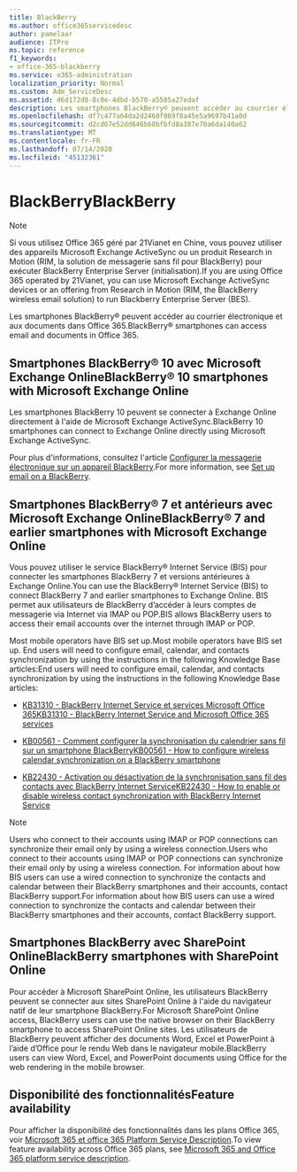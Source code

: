 ```yaml
---
title: BlackBerry
ms.author: office365servicedesc
author: pamelaar
audience: ITPro
ms.topic: reference
f1_keywords:
- office-365-blackberry
ms.service: o365-administration
localization_priority: Normal
ms.custom: Adm_ServiceDesc
ms.assetid: d6d172d8-8c0e-4dbd-b570-a5585a27edaf
description: Les smartphones BlackBerry® peuvent accéder au courrier électronique et aux documents dans Office 365.
ms.openlocfilehash: df7c477a64da2d2460f869f8a45e5a9697b41a0d
ms.sourcegitcommit: d2cd67e52dd646b68bfbfd8a387e70a6da140a62
ms.translationtype: MT
ms.contentlocale: fr-FR
ms.lasthandoff: 07/14/2020
ms.locfileid: "45132361"
---
```

# <a name="blackberry"></a><span data-ttu-id="b1dbd-103">BlackBerry</span><span class="sxs-lookup"><span data-stu-id="b1dbd-103">BlackBerry</span></span>

> [!NOTE]
> <span data-ttu-id="b1dbd-104">Si vous utilisez Office 365 géré par 21Vianet en Chine, vous pouvez utiliser des appareils Microsoft Exchange ActiveSync ou un produit Research in Motion (RIM, la solution de messagerie sans fil pour BlackBerry) pour exécuter BlackBerry Enterprise Server (initialisation).</span><span class="sxs-lookup"><span data-stu-id="b1dbd-104">If you are using Office 365 operated by 21Vianet, you can use Microsoft Exchange ActiveSync devices or an offering from Research in Motion (RIM, the BlackBerry wireless email solution) to run Blackberry Enterprise Server (BES).</span></span> 
  
<span data-ttu-id="b1dbd-105">Les smartphones BlackBerry® peuvent accéder au courrier électronique et aux documents dans Office 365.</span><span class="sxs-lookup"><span data-stu-id="b1dbd-105">BlackBerry® smartphones can access email and documents in Office 365.</span></span>
  
## <a name="blackberry-10-smartphones-with-microsoft-exchange-online"></a><span data-ttu-id="b1dbd-106">Smartphones BlackBerry® 10 avec Microsoft Exchange Online</span><span class="sxs-lookup"><span data-stu-id="b1dbd-106">BlackBerry® 10 smartphones with Microsoft Exchange Online</span></span>

<span data-ttu-id="b1dbd-107">Les smartphones BlackBerry 10 peuvent se connecter à Exchange Online directement à l'aide de Microsoft Exchange ActiveSync.</span><span class="sxs-lookup"><span data-stu-id="b1dbd-107">BlackBerry 10 smartphones can connect to Exchange Online directly using Microsoft Exchange ActiveSync.</span></span>
  
<span data-ttu-id="b1dbd-108">Pour plus d'informations, consultez l'article [Configurer la messagerie électronique sur un appareil BlackBerry](https://go.microsoft.com/fwlink/?linkid=863394).</span><span class="sxs-lookup"><span data-stu-id="b1dbd-108">For more information, see [Set up email on a BlackBerry](https://go.microsoft.com/fwlink/?linkid=863394).</span></span>
  
## <a name="blackberry-7-and-earlier-smartphones-with-microsoft-exchange-online"></a><span data-ttu-id="b1dbd-109">Smartphones BlackBerry® 7 et antérieurs avec Microsoft Exchange Online</span><span class="sxs-lookup"><span data-stu-id="b1dbd-109">BlackBerry® 7 and earlier smartphones with Microsoft Exchange Online</span></span>

<span data-ttu-id="b1dbd-110">Vous pouvez utiliser le service BlackBerry® Internet Service (BIS) pour connecter les smartphones BlackBerry 7 et versions antérieures à Exchange Online.</span><span class="sxs-lookup"><span data-stu-id="b1dbd-110">You can use the BlackBerry® Internet Service (BIS) to connect BlackBerry 7 and earlier smartphones to Exchange Online.</span></span> <span data-ttu-id="b1dbd-111">BIS permet aux utilisateurs de BlackBerry d’accéder à leurs comptes de messagerie via Internet via IMAP ou POP.</span><span class="sxs-lookup"><span data-stu-id="b1dbd-111">BIS allows BlackBerry users to access their email accounts over the internet through IMAP or POP.</span></span>
  
<span data-ttu-id="b1dbd-112">Most mobile operators have BIS set up.</span><span class="sxs-lookup"><span data-stu-id="b1dbd-112">Most mobile operators have BIS set up.</span></span> <span data-ttu-id="b1dbd-113">End users will need to configure email, calendar, and contacts synchronization by using the instructions in the following Knowledge Base articles:</span><span class="sxs-lookup"><span data-stu-id="b1dbd-113">End users will need to configure email, calendar, and contacts synchronization by using the instructions in the following Knowledge Base articles:</span></span>
  
- [<span data-ttu-id="b1dbd-114">KB31310 - BlackBerry Internet Service et services Microsoft Office 365</span><span class="sxs-lookup"><span data-stu-id="b1dbd-114">KB31310 - BlackBerry Internet Service and Microsoft Office 365 services</span></span>](https://go.microsoft.com/fwlink/?LinkID=826158&amp;clcid=0x409)
    
- [<span data-ttu-id="b1dbd-115">KB00561 - Comment configurer la synchronisation du calendrier sans fil sur un smartphone BlackBerry</span><span class="sxs-lookup"><span data-stu-id="b1dbd-115">KB00561 - How to configure wireless calendar synchronization on a BlackBerry smartphone</span></span>](https://go.microsoft.com/fwlink/?LinkID=826160&amp;clcid=0x409)
    
- [<span data-ttu-id="b1dbd-116">KB22430 - Activation ou désactivation de la synchronisation sans fil des contacts avec BlackBerry Internet Service</span><span class="sxs-lookup"><span data-stu-id="b1dbd-116">KB22430 - How to enable or disable wireless contact synchronization with BlackBerry Internet Service</span></span>](https://go.microsoft.com/fwlink/?LinkID=826161&amp;clcid=0x409)
    
> [!NOTE]
> <span data-ttu-id="b1dbd-117">Users who connect to their accounts using IMAP or POP connections can synchronize their email only by using a wireless connection.</span><span class="sxs-lookup"><span data-stu-id="b1dbd-117">Users who connect to their accounts using IMAP or POP connections can synchronize their email only by using a wireless connection.</span></span> <span data-ttu-id="b1dbd-118">For information about how BIS users can use a wired connection to synchronize the contacts and calendar between their BlackBerry smartphones and their accounts, contact BlackBerry support.</span><span class="sxs-lookup"><span data-stu-id="b1dbd-118">For information about how BIS users can use a wired connection to synchronize the contacts and calendar between their BlackBerry smartphones and their accounts, contact BlackBerry support.</span></span> 
  
## <a name="blackberry-smartphones-with-sharepoint-online"></a><span data-ttu-id="b1dbd-119">Smartphones BlackBerry avec SharePoint Online</span><span class="sxs-lookup"><span data-stu-id="b1dbd-119">BlackBerry smartphones with SharePoint Online</span></span>

<span data-ttu-id="b1dbd-120">Pour accéder à Microsoft SharePoint Online, les utilisateurs BlackBerry peuvent se connecter aux sites SharePoint Online à l'aide du navigateur natif de leur smartphone BlackBerry.</span><span class="sxs-lookup"><span data-stu-id="b1dbd-120">For Microsoft SharePoint Online access, BlackBerry users can use the native browser on their BlackBerry smartphone to access SharePoint Online sites.</span></span> <span data-ttu-id="b1dbd-121">Les utilisateurs de BlackBerry peuvent afficher des documents Word, Excel et PowerPoint à l’aide d’Office pour le rendu Web dans le navigateur mobile.</span><span class="sxs-lookup"><span data-stu-id="b1dbd-121">BlackBerry users can view Word, Excel, and PowerPoint documents using Office for the web rendering in the mobile browser.</span></span>
  
## <a name="feature-availability"></a><span data-ttu-id="b1dbd-122">Disponibilité des fonctionnalités</span><span class="sxs-lookup"><span data-stu-id="b1dbd-122">Feature availability</span></span>

<span data-ttu-id="b1dbd-123">Pour afficher la disponibilité des fonctionnalités dans les plans Office 365, voir [Microsoft 365 et office 365 Platform Service Description](office-365-platform-service-description.md).</span><span class="sxs-lookup"><span data-stu-id="b1dbd-123">To view feature availability across Office 365 plans, see [Microsoft 365 and Office 365 platform service description](office-365-platform-service-description.md).</span></span>
  